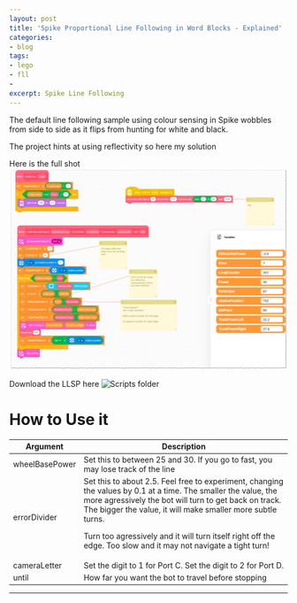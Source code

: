 ```yaml
---
layout: post
title: 'Spike Proportional Line Following in Word Blocks - Explained'
categories:
- blog
tags: 
- lego
- fll
- 
excerpt: Spike Line Following
---
```


The default line following sample using colour sensing in Spike wobbles from side to side as it flips from hunting for white and black.

The project hints at using reflectivity so here my solution

Here is the full shot
![Scripts folder](/assets/img/blog/20210930/line-follow.png)

Download the LLSP here ![Scripts folder](/assets/img/blog/20210930/spike-line-following-20210930.llsp)

# How to Use it

<table class="table table-striped">
<thead>
<tr>
<th rowspan="2">Argument</th>
<th>Description</th>
</tr>
</thead>
<tbody>
<tr>
<td>wheelBasePower</td>
<td>Set this to between 25 and 30. If you go to fast, you may lose track of the line</td>
</tr>
<tr>
<td>errorDivider</td>
<td>
Set this to about 2.5. Feel free to experiment, changing the values by 0.1 at a time.
The smaller the value, the more agressively the bot will turn to get back on track.
The bigger the value, it will make smaller more subtle turns.

Turn too agressively and it will turn itself right off the edge. Too slow and it may not navigate a tight turn!
</td>
</tr>
<tr>
<td>cameraLetter</td>
<td>
Set the digit to 1 for Port C.
Set the digit to 2 for Port D.
</td>
</tr>
<tr>
<td>until</td>
<td>How far you want the bot to travel before stopping</td>
</tr>
</tbody>
</table>

---